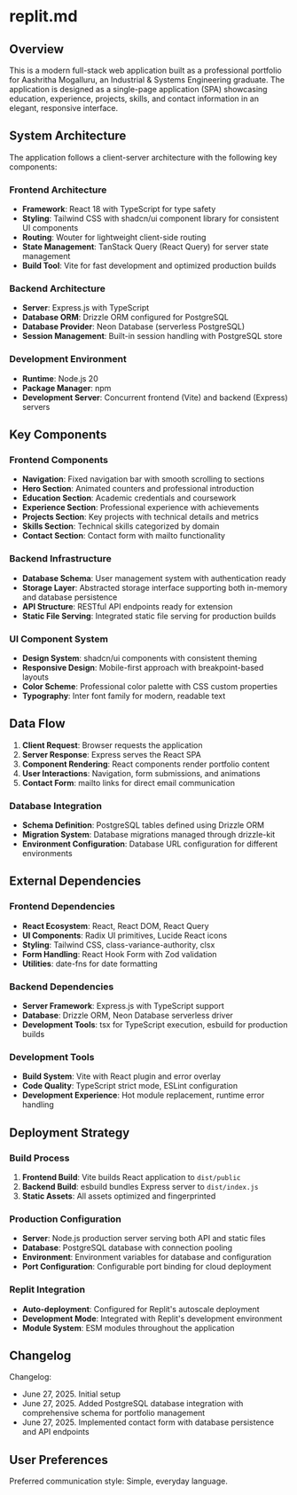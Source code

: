 # replit.md

## Overview

This is a modern full-stack web application built as a professional portfolio for Aashritha Mogalluru, an Industrial & Systems Engineering graduate. The application is designed as a single-page application (SPA) showcasing education, experience, projects, skills, and contact information in an elegant, responsive interface.

## System Architecture

The application follows a client-server architecture with the following key components:

### Frontend Architecture
- **Framework**: React 18 with TypeScript for type safety
- **Styling**: Tailwind CSS with shadcn/ui component library for consistent UI components
- **Routing**: Wouter for lightweight client-side routing
- **State Management**: TanStack Query (React Query) for server state management
- **Build Tool**: Vite for fast development and optimized production builds

### Backend Architecture
- **Server**: Express.js with TypeScript
- **Database ORM**: Drizzle ORM configured for PostgreSQL
- **Database Provider**: Neon Database (serverless PostgreSQL)
- **Session Management**: Built-in session handling with PostgreSQL store

### Development Environment
- **Runtime**: Node.js 20
- **Package Manager**: npm
- **Development Server**: Concurrent frontend (Vite) and backend (Express) servers

## Key Components

### Frontend Components
- **Navigation**: Fixed navigation bar with smooth scrolling to sections
- **Hero Section**: Animated counters and professional introduction
- **Education Section**: Academic credentials and coursework
- **Experience Section**: Professional experience with achievements
- **Projects Section**: Key projects with technical details and metrics
- **Skills Section**: Technical skills categorized by domain
- **Contact Section**: Contact form with mailto functionality

### Backend Infrastructure
- **Database Schema**: User management system with authentication ready
- **Storage Layer**: Abstracted storage interface supporting both in-memory and database persistence
- **API Structure**: RESTful API endpoints ready for extension
- **Static File Serving**: Integrated static file serving for production builds

### UI Component System
- **Design System**: shadcn/ui components with consistent theming
- **Responsive Design**: Mobile-first approach with breakpoint-based layouts
- **Color Scheme**: Professional color palette with CSS custom properties
- **Typography**: Inter font family for modern, readable text

## Data Flow

1. **Client Request**: Browser requests the application
2. **Server Response**: Express serves the React SPA
3. **Component Rendering**: React components render portfolio content
4. **User Interactions**: Navigation, form submissions, and animations
5. **Contact Form**: mailto links for direct email communication

### Database Integration
- **Schema Definition**: PostgreSQL tables defined using Drizzle ORM
- **Migration System**: Database migrations managed through drizzle-kit
- **Environment Configuration**: Database URL configuration for different environments

## External Dependencies

### Frontend Dependencies
- **React Ecosystem**: React, React DOM, React Query
- **UI Components**: Radix UI primitives, Lucide React icons
- **Styling**: Tailwind CSS, class-variance-authority, clsx
- **Form Handling**: React Hook Form with Zod validation
- **Utilities**: date-fns for date formatting

### Backend Dependencies
- **Server Framework**: Express.js with TypeScript support
- **Database**: Drizzle ORM, Neon Database serverless driver
- **Development Tools**: tsx for TypeScript execution, esbuild for production builds

### Development Tools
- **Build System**: Vite with React plugin and error overlay
- **Code Quality**: TypeScript strict mode, ESLint configuration
- **Development Experience**: Hot module replacement, runtime error handling

## Deployment Strategy

### Build Process
1. **Frontend Build**: Vite builds React application to `dist/public`
2. **Backend Build**: esbuild bundles Express server to `dist/index.js`
3. **Static Assets**: All assets optimized and fingerprinted

### Production Configuration
- **Server**: Node.js production server serving both API and static files
- **Database**: PostgreSQL database with connection pooling
- **Environment**: Environment variables for database and configuration
- **Port Configuration**: Configurable port binding for cloud deployment

### Replit Integration
- **Auto-deployment**: Configured for Replit's autoscale deployment
- **Development Mode**: Integrated with Replit's development environment
- **Module System**: ESM modules throughout the application

## Changelog

Changelog:
- June 27, 2025. Initial setup
- June 27, 2025. Added PostgreSQL database integration with comprehensive schema for portfolio management
- June 27, 2025. Implemented contact form with database persistence and API endpoints

## User Preferences

Preferred communication style: Simple, everyday language.